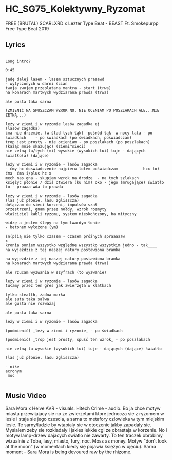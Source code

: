 # HC_SG75_Kolektywny_Ryzomat

FREE (BRUTAL) SCARLXRD x Lezter Type Beat - BEAST  Ft. Smokepurpp  Free Type Beat 2019

## Lyrics

```

Long intro?

0:45

jadę dalej lasem - lasem sztucznych praaawd 
- wytyczonych w darni ścian
twoja zwojem przeplatana mantra - start (trwa)
na konarach martwych wydziarana prawda (trwa)

ale pusta taka sarna

(ZMIENIĆ NA SPUSZCZAM WZROK NO, NIE OCENIAM PO POSZLAKACH ALE...NIE ZETNĄ...)

leży w ziemi i w ryzomie lasów zagadka ej                                           (lasów zagadka)
ćma nie drzemie, (w ślad tych łąk) -pośród łąk- w nocy lata - po świadkach    - po świadkach (po świadkach, poświadczam)
trop jest prosty - nie ocieniam - po poszlakach (po poszlakach)                (każąc mnie skazując) (ziemi^sieci)
nie zetną tu/tych (mi) wysokie (wysokich tui) tuje - dających światło(a) (dające)

leży w ziemi i w ryzomie - lasów zagadka
- ćmy hc doswiadczenie najpierw lotem poświadczam           hcx to) ćma  ćma i/plus hc x
mech nas gna - skupiam wzrok na drodze  - na tych szlakach
księżyc płonie / dziś otwiera (ku nim) oko - jego (mrugające) światło to - praaaa-wda to prawda

leży w ziemi i w ryzomie - lasów zagadka
(las już płonie, lasu zgliszcza)
dołączam do sieci korzeni, impulsów szał
przestrzeni, gnam przez nołdy, wzrok rozmyty
właściciel kabli ryzomu, system nieskończony, ba mityczny

widzę a jestem ślepy na tym twardym łonie
- betonem wyłożone (ym)

śn(p)ią nie tylko czasem - czasem próżnych spraaaaaw
x
kronia poniem wszystko względne wszystko wszystkim jedno - tak____
na wyjeździe z tej naszej natury postawiona bramka

na wyjeździe z tej naszej natury postawiona bramka
na konarach martwych wydziarana prawda (trwa)

ale rzucam wyzwania w szyfrach (to wyzwanie)

leży w ziemi i w ryzomie - lasów zagadka
tułamy przez ten gres jak zwierzęta w klatkach

tylko stealth, żadna marka
ale suta taka salwa
ale gusta nie rozważaj

ale pusta taka sarna

leży w ziemi i w ryzomie - lasów zagadka

(podmienić) _leży w ziemi i ryzomie_ - po świadkach

(podmienić) _trop jest prosty, spuść ten wzrok_ - po poszlakach

nie zetną tu wysokie (wysokich tui) tuje - dających (dające) światło

(las już płonie, lasu zgliszcza)

- nike
acronym
 moc 


```

## Music Video

Sara Mora x Helve AVR - visuals. Hitech Crime - audio.
Bo ja chce motyw miasta przewijajacy sie np ze zwierzetami ktore jednocza sie z ryzomem w lesie i staja sie jego czescia, a sarna to metafory czlowieka w tym miejskim lesie. Te sarny/ludzie by wtapialy sie w otoczenie jakby zapadaly sie. Myslalem zeby sie rozkladaly i jakies lekkie cgi ze obrastaja w korzenie. No i motyw lamp-drzew dajacych swiatlo nie zawarty. To ten traczek obrobimy wizualnie z Toba, lasy, miasto, fury, noc. Moss as money. Motyw "don't look at the moon" (w momentach kiedy się pojawia księżyc w ujęciu). Sarna moment - Sara Mora is being devoured raw by the rhizome.
